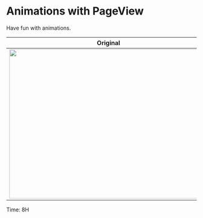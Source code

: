 # Animations with PageView

Have fun with animations.

| Original  | Reproduction |
| ------------- | ------------- |
| <img src="https://github.com/Filiponesco/Animation-skills/blob/master/videos/original.gif" width="525" height="394"/>  | <img src="https://github.com/Filiponesco/Animation-skills/blob/master/videos/Nagranie-z-ekranu-2021-04-25-o-2.gif" width="200" height="394"/>  |

Time: 8H
